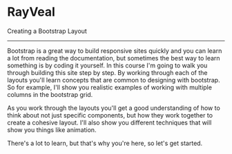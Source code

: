 <!-- .slide: data-state="title" -->

# RayVeal

Creating a Bootstrap Layout

---

Bootstrap is a great way to build responsive sites quickly and you can learn a lot from reading the documentation, but sometimes the best way to learn something is by coding it yourself. In this course I'm going to walk you through building this site step by step. By working through each of the layouts you'll learn concepts that are common to designing with bootstrap. So for example, I'll show you realistic examples of working with multiple columns in the bootstrap grid.

As you work through the layouts you'll get a good understanding of how to think about not just specific components, but how they work together to create a cohesive layout. I'll also show you different techniques that will show you things like animation.

There's a lot to learn, but that's why you're here, so let's get started.

